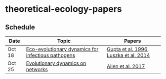 # theoretical-ecology-papers

## Schedule

Date    |     Topic     |     Papers
--------|---------------|-------------
Oct 18  | [Eco-evolutionary dynamics for infectious pathogens](/commentary/gupta_and_luksza.md) | [Gupta et al. 1996](/pdfs/Gupta%20et%20al.%201996.pdf), [Luszka et al. 2014](/pdfs/Luksza%20et%20al.%202014.pdf)
Oct 25  | [Evolutionary dynamics on networks](/commentary/allen.md) | [Allen et al. 2017](/pdfs/Allen%20et%20al.%202017.pdf)
